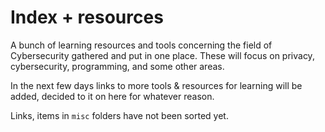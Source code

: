# Index + resources
A bunch of learning resources and tools concerning the field of Cybersecurity gathered and put in one place.
These will focus on privacy, cybersecurity, programming, and some other areas.

In the next few days links to more tools & resources for learning will be added, decided to it on here for whatever reason.

Links, items in `misc` folders have not been sorted yet.
